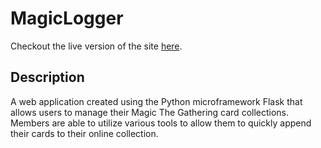# MagicLogger

Checkout the live version of the site [here](https://project.iankoide.dev).

## Description

A web application created using the Python microframework Flask that allows users to manage their Magic The Gathering card collections. Members are able to utilize various tools to allow them to quickly append their cards to their online collection.